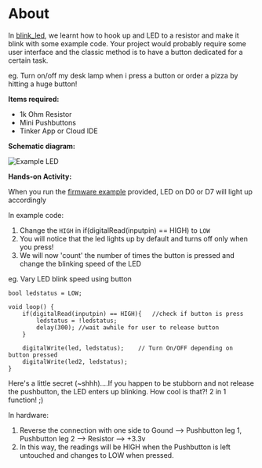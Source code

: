 About
=====

In [blink_led](/led_blink), we learnt how to hook up and LED to a resistor and make it blink with some example code. Your project would probably require some user interface and the classic method is to have a button dedicated for a certain task. 

eg. Turn on/off my desk lamp when i press a button or order a pizza by hitting a huge button!

**Items required:**
 - 1k Ohm Resistor
 - Mini Pushbuttons
 - Tinker App or Cloud IDE

**Schematic diagram:**

![Example LED](/images/ex-button.png)

**Hands-on Activity:**

When you run the [firmware example](/firmware) provided, LED on D0 or D7 will light up accordingly

 In example code:
      
  1. Change the `HIGH` in if(digitalRead(inputpin) == HIGH) to `LOW`
  2. You will notice that the led lights up by default and turns off only when you press!
  3. We will now 'count' the number of times the button is pressed and change the blinking speed of the LED
  
  eg. Vary LED blink speed using button

```
bool ledstatus = LOW;

void loop() {
 	if(digitalRead(inputpin) == HIGH){   //check if button is press
 	    ledstatus = !ledstatus;
 	    delay(300); //wait awhile for user to release button
 	}
 	
	digitalWrite(led, ledstatus);    // Turn On/OFF depending on button pressed
    digitalWrite(led2, ledstatus); 
}
```

Here's a little secret (~shhh)....If you happen to be stubborn and not release the pushbutton, the LED enters up blinking. How cool is that?! 2 in 1 function! ;)
       
 In hardware:  
      
   1. Reverse the connection with one side to Gound --> Pushbutton leg 1, Pushbutton leg 2 --> Resistor --> +3.3v
   2. In this way, the readings will be HIGH when the Pushbutton is left untouched and changes to LOW when pressed.
